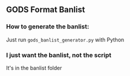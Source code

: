 ## GODS Format Banlist

### How to generate the banlist:

Just run ``gods_banlist_generator.py`` with Python

### I just want the banlist, not the script

It's in the banlist folder
